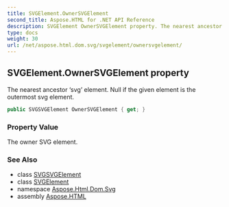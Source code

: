 ```yaml
---
title: SVGElement.OwnerSVGElement
second_title: Aspose.HTML for .NET API Reference
description: SVGElement OwnerSVGElement property. The nearest ancestor svg element. Null if the given element is the outermost svg element
type: docs
weight: 30
url: /net/aspose.html.dom.svg/svgelement/ownersvgelement/
---
```

## SVGElement.OwnerSVGElement property

The nearest ancestor ‘svg’ element. Null if the given element is the outermost svg element.

```csharp
public SVGSVGElement OwnerSVGElement { get; }
```

### Property Value

The owner SVG element.

### See Also

* class [SVGSVGElement](../../svgsvgelement/)
* class [SVGElement](../)
* namespace [Aspose.Html.Dom.Svg](../../../aspose.html.dom.svg/)
* assembly [Aspose.HTML](../../../)
